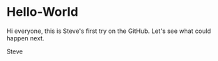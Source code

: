 # Hello-World

Hi everyone, this is Steve's first try on the GitHub.
Let's see what could happen next.

Steve
